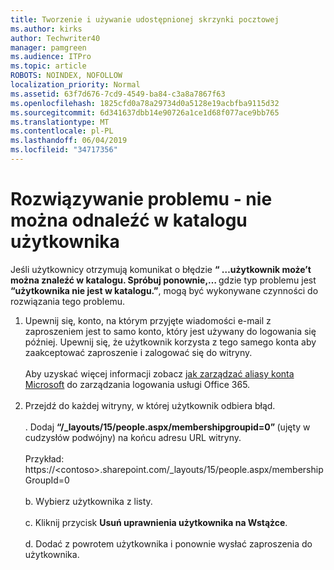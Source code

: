 ```yaml
---
title: Tworzenie i używanie udostępnionej skrzynki pocztowej
ms.author: kirks
author: Techwriter40
manager: pamgreen
ms.audience: ITPro
ms.topic: article
ROBOTS: NOINDEX, NOFOLLOW
localization_priority: Normal
ms.assetid: 63f7d676-7cd9-4549-ba84-c3a8a7867f63
ms.openlocfilehash: 1825cfd0a78a29734d0a5128e19acbfba9115d32
ms.sourcegitcommit: 6d341637dbb14e90726a1ce1d68f077ace9bb765
ms.translationtype: MT
ms.contentlocale: pl-PL
ms.lasthandoff: 06/04/2019
ms.locfileid: "34717356"
---
```

# <a name="troubleshoot-issue---user-not-found-in-directory"></a>Rozwiązywanie problemu - nie można odnaleźć w katalogu użytkownika

<p>Jeśli użytkownicy otrzymują komunikat o błędzie <strong> &ldquo; &hellip;użytkownik może&rsquo;t można znaleźć w katalogu. Spróbuj ponownie,&hellip; </strong> gdzie typ problemu jest <strong> &ldquo;użytkownika nie jest w katalogu.&rdquo;</strong>, mogą być wykonywane czynności do rozwiązania tego problemu.</p> <ol> <li>Upewnij się, konto, na którym przyjęte wiadomości e-mail z zaproszeniem jest to samo konto, który jest używany do logowania się później. Upewnij się, że użytkownik korzysta z tego samego konta aby zaakceptować zaproszenie i zalogować się do witryny. <br /><br />Aby uzyskać więcej informacji zobacz <a href="https://support.microsoft.com/en-us/help/12407/microsoft-account-how-to-manage-aliases">jak zarządzać aliasy konta Microsoft</a> do zarządzania logowania usługi Office 365. <br /><br /></li> <li>Przejdź do każdej witryny, w której użytkownik odbiera błąd. <br /><br />. Dodaj <strong> &ldquo;/_layouts/15/people.aspx/membershipgroupid=0&rdquo; </strong> (ujęty w cudzysłów podwójny) na końcu adresu URL witryny. <br /><br />Przykład: https://&lt;contoso&gt;.sharepoint.com/_layouts/15/people.aspx/membershipGroupId=0 <br /><br />b. Wybierz użytkownika z listy. <br /><br />c. Kliknij przycisk <strong>Usuń uprawnienia użytkownika na Wstążce</strong>. <br /><br />d. Dodać z powrotem użytkownika i ponownie wysłać zaproszenia do użytkownika.</li> </ol>


